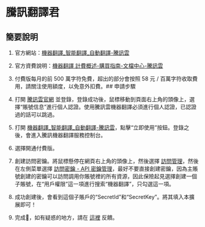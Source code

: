 # 騰訊翻譯君

## 簡要說明

1. 官方網站：[機器翻譯\_智能翻譯\_自動翻譯-騰訊雲](https://cloud.tencent.com/product/tmt)
2. 官方資費說明：[機器翻譯 計費概述-購買指南-文檔中心-騰訊雲](https://cloud.tencent.com/document/product/551/35017)
3. 付費版每月的前 500 萬字符免費，超出的部分會按照 58 元 / 百萬字符收取費用，請關注使用額度，以免意外扣費。## 申請步驟

4. 打開 [騰訊雲官網](https://cloud.tencent.com/) 並登錄，登錄成功後，鼠標移動到頁面右上角的頭像上，選擇“賬號信息”進行個人認證。使用騰訊雲機器翻譯必須進行個人認證，已認證過的話可以跳過。
5. 打開 [機器翻譯\_智能翻譯\_自動翻譯-騰訊雲](https://cloud.tencent.com/product/tmt)，點擊“立即使用”按鈕。登錄之後，會進入騰訊機器翻譯服務控制台。
6. 選擇開通付費版。
7. 創建訪問密鑰。將鼠標懸停在網頁右上角的頭像上，然後選擇 [訪問管理](https://console.cloud.tencent.com/cam/overview)，然後在左側菜單選擇 [訪問密鑰 - API 密鑰管理](https://console.cloud.tencent.com/cam/capi)，最好不要直接創建密鑰，因為主賬號創建的密鑰可以訪問調用你賬號裡的所有資源，因此保險起見選擇創建一個子賬號，在“用戶權限”這一項進行搜索“機器翻譯”，只勾選這一項。
8. 成功創建後，會看到這個子賬戶的“SecretId”和“SecretKey”。將其填入本擴展即可！
9. 完成🎉，如有疑惑的地方，請在 [這裡](https://github.com/immersive-translate/immersive-translate/issues/137) 反饋。
